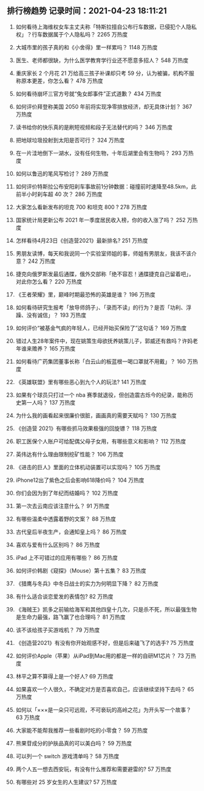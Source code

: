 
## 排行榜趋势 记录时间：2021-04-23 18:11:21
  
  1. 如何看待上海维权女车主丈夫称「特斯拉擅自公布行车数据，已侵犯个人隐私权」？行车数据属于个人隐私吗？ 2265 万热度
    
  2. 大城市里的孩子真的和《小舍得》里一样累吗？ 1148 万热度
    
  3. 医生、老师都很缺，为什么医学教育学行业还不愿意多招人？ 548 万热度
    
  4. 重庆家长 2 个月花 21 万给高三孩子补课却只考 59 分，认为被骗，机构不服称原本更差，你怎么看？ 478 万热度
    
  5. 如何看待崩坏三官方号就“兔女郎事件”正式道歉？ 434 万热度
    
  6. 如何评价拜登称美国 2050 年前将实现净零排放经济，却无具体计划？ 367 万热度
    
  7. 读书给你的快乐真的是刷短视频和段子无法替代的吗？ 346 万热度
    
  8. 把地球垃圾投射到太阳是否可行？ 324 万热度
    
  9. 在一片洼地倒下一湖水，没有任何生物，十年后湖里会有生物吗？ 293 万热度
    
  10. 如何以鲁迅的笔风写检讨？ 289 万热度
    
  11. 如何评价特斯拉公布安阳刹车事故前1分钟数据：碰撞前时速降至48.5km，此前半小时刹车超 40 次？ 286 万热度
    
  12. 大家怎么看新发布的坦克 700 和坦克 800 ? 278 万热度
    
  13. 国家统计局更新公布 2021 年一季度居民收入榜，你的收入涨了吗？ 252 万热度
    
  14. 怎样看待4月23日《创造营2021》最新排名? 251 万热度
    
  15. 男朋友读博，每天和我说同一个实验室师姐的事，师姐有男朋友，我该不该介意？ 242 万热度
    
  16. 捷克向俄罗斯发最后通牒，俄外交部称「绝不容忍！通牒捷克自己留着吧」，对此你怎么看？ 220 万热度
    
  17. 《王者荣耀》里，巅峰时期最恐怖的英雄是谁？ 196 万热度
    
  18. 如何看待研究生报考「放导师鸽子」、「录而不读」的行为？是否「功利、浮躁、没有诚信」？ 193 万热度
    
  19. 如何评价“被基金气疯的年轻人，已经开始买保险了”这句话？ 169 万热度
    
  20. 错过人生28年案件中，现在姚策生母欲抚养姚策儿子，郭威还有救吗？许妈老年谁来赡养？ 165 万热度
    
  21. 如何看待广药集团董事长称「白云山的板蓝根一喝口罩就不用戴」？ 160 万热度
    
  22. 《英雄联盟》里有哪些恶心到九个人的玩法? 141 万热度
    
  23. 如果有个球员只打过一个 nba 赛季就退役，但创造震古烁今的纪录，能称历史第一人吗？ 137 万热度
    
  24. 为什么我的画看起来很廉价很脏，画画真的需要天赋吗？ 130 万热度
    
  25. 《创造营 2021》有哪些抓马效果极强的回旋镖？ 118 万热度
    
  26. 职工医保个人账户可给配偶父母子女用，有哪些意义和影响？ 112 万热度
    
  27. 英伟达有什么理由限制挖矿性能？ 106 万热度
    
  28. 《进击的巨人》里面的立体机动装置可以实现吗？ 105 万热度
    
  29. iPhone12出了紫色之后会影响618降价吗？ 104 万热度
    
  30. 你们会因为到了年纪而结婚吗？ 102 万热度
    
  31. 第一次去云南应该注意什么？ 91 万热度
    
  32. 有哪些温柔中透露着野的文案？ 88 万热度
    
  33. 古代皇后半夜生产，会通知皇上吗？ 86 万热度
    
  34. 喜欢与爱有什么区别吗？ 86 万热度
    
  35. iPad 上不可错过的应用有哪些？ 86 万热度
    
  36. 如何评价韩剧《窥探》（Mouse）第十五集？ 83 万热度
    
  37. 《猎鹰与冬兵》中冬日战士的实力为何明显下降？ 82 万热度
    
  38. 有什么适合谈恋爱发的表情包? 82 万热度
    
  39. 《海贼王》凯多之前输给海军和其他四皇十几次，只是杀不死，所以最强生物是生命力最强，路飞赢了也合理吗？ 81 万热度
    
  40. 该不该给孩子买游戏机？ 79 万热度
    
  41. 《创造营2021》有没有你开始观感不好，但是后来磕飞了的选手? 75 万热度
    
  42. 如何评价Apple（苹果）从iPad到Mac用的都是一样的自研M1芯片？ 73 万热度
    
  43. 林平之算不算得上是一个好人? 69 万热度
    
  44. 如果喜欢一个人很久，不确定对方是否喜欢自己，应该继续坚持下去吗？ 65 万热度
    
  45. 如何以「×××是一朵只可远观，不可亵玩的高岭之花」为开头写一个故事？ 63 万热度
    
  46. 大家能不能帮我推荐一些看剧时吃的小零食？ 59 万热度
    
  47. 熊果苷成分的护肤品真的可以美白吗？ 59 万热度
    
  48. 可以列一个 switch 游戏清单吗？ 58 万热度
    
  49. 两个人五一想去西安玩，有没有什么推荐和需要避雷的? 57 万热度
    
  50. 有哪些对 25 岁女生的人生建议? 57 万热度
    